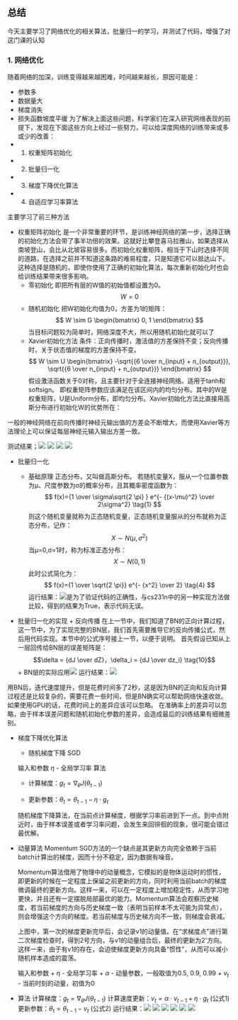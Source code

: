 ## 总结
今天主要学习了网络优化的相关算法，批量归一的学习，并测试了代码，增强了对这门课的认知

### 1. 网络优化
随着网络的加深，训练变得越来越困难，时间越来越长，原因可能是：
+ 参数多
+ 数据量大
+ 梯度消失
+ 损失函数坡度平缓
为了解决上面这些问题，科学家们在深入研究网络表现的前提下，发现在下面这些方向上经过一些努力，可以给深度网络的训练带来或多或少的改善：
+ 1. 权重矩阵初始化
+ 2. 批量归一化
+ 3. 梯度下降优化算法
+ 4. 自适应学习率算法

主要学习了前三种方法

+ 权重矩阵初始化
  是一个非常重要的环节，是训练神经网络的第一步，选择正确的初始化方法会带了事半功倍的效果。这就好比攀登喜马拉雅山，如果选择从南坡登山，会比从北坡容易很多。而初始化权重矩阵，相当于下山时选择不同的道路，在选择之前并不知道这条路的难易程度，只是知道它可以抵达山下。这种选择是随机的，即使你使用了正确的初始化算法，每次重新初始化时也会给训练结果带来很多影响。
   +  零初始化
即把所有层的W值的初始值都设置为0。$$ W = 0 $$
   + 随机初始化
把W初始化均值为0，方差为1的矩阵：
$$ W \sim G \begin{bmatrix} 0, 1 \end{bmatrix} $$
当目标问题较为简单时，网络深度不大，所以用随机初始化就可以了
   + Xavier初始化方法
条件：正向传播时，激活值的方差保持不变；反向传播时，关于状态值的梯度的方差保持不变。
$$ W \sim U \begin{bmatrix} -\sqrt{{6 \over n_{input} + n_{output}}}, \sqrt{{6 \over n_{input} + n_{output}}} \end{bmatrix} $$
假设激活函数关于0对称，且主要针对于全连接神经网络。适用于tanh和softsign。
即权重矩阵参数应该满足在该区间内的均匀分布。其中的W是权重矩阵，U是Uniform分布，即均匀分布。Xavier初始化方法比直接用高斯分布进行初始化W的优势所在：

一般的神经网络在前向传播时神经元输出值的方差会不断增大，而使用Xavier等方法理论上可以保证每层神经元输入输出方差一致。
 
 测试结果；![](image/a.png) 
  ![](image/b.png) 
  ![](image/c.png) 
   ![](image/d.png)

+ 批量归一化

   + 基础原理 
     正态分布，又叫做高斯分布。
     若随机变量X，服从一个位置参数为μ、尺度参数为σ的概率分布，且其概率密度函数为：
    $$ f(x)={1 \over \sigma\sqrt{2 \pi} } e^{- {(x-\mu)^2} \over 2\sigma^2} \tag{1}  $$
   则这个随机变量就称为正态随机变量，正态随机变量服从的分布就称为正态分布，记作：
    $$ X \sim N(\mu,\sigma^2) \tag{2} $$
    当μ=0,σ=1时，称为标准正态分布：
    $$X \sim N(0,1) \tag{3}$$
     此时公式简化为：
    $$ f(x)={1 \over \sqrt{2 \pi}} e^{- {x^2} \over 2} \tag{4} $$
    运行结果：![](image/4.png)是为了验证代码的正确性，与cs231n中的另一种实现方法做比较，得到的结果为True，表示代码无误。
   
+ 批量归一化的实现 
       + 反向传播
       在上一节中，我们知道了BN的正向计算过程，这一节中，为了实现完整的BN层，我们首先需要推导它的反向传播公式，然后用代码实现。本节中的公式序号接上一节，以便于说明。
       首先假设已知从上一层回传给BN层的误差矩阵是：
       $$\delta = {dJ \over dZ}，\delta_i = {dJ \over dz_i} \tag{10}$$
       + BN层的实际应用![](image/5.png)
  运行结果：![](image/z.png)

用BN后，迭代速度提升，但是花费时间多了2秒，这是因为BN的正向和反向计算过程还是比较复杂的，需要花费一些时间，但是BN确实可以帮助网络快速收敛。如果使用GPU的话，花费时间上的差异应该可以忽略。
在准确率上的差异可以忽略，由于样本误差问题和随机初始化参数的差异，会造成最后的训练结果有细微差别。

+  梯度下降优化算法
    + 随机梯度下降 SGD

    输入和参数
    $\eta$ - 全局学习率
     算法
      + 计算梯度：$g_t = \nabla_\theta J(\theta_{t-1})$

      + 更新参数：$\theta_t = \theta_{t-1} - \eta \cdot g_t$

    随机梯度下降算法，在当前点计算梯度，根据学习率前进到下一点。到中点附近时，由于样本误差或者学习率问题，会发生来回徘徊的现象，很可能会错过最优解。


+ 动量算法 Momentum
      SGD方法的一个缺点是其更新方向完全依赖于当前batch计算出的梯度，因而十分不稳定，因为数据有噪音。

  Momentum算法借用了物理中的动量概念，它模拟的是物体运动时的惯性，即更新的时候在一定程度上保留之前更新的方向，同时利用当前batch的梯度微调最终的更新方向。这样一来，可以在一定程度上增加稳定性，从而学习地更快，并且还有一定摆脱局部最优的能力。Momentum算法会观察历史梯度，若当前梯度的方向与历史梯度一致（表明当前样本不太可能为异常点），则会增强这个方向的梯度。若当前梯度与历史梯方向不一致，则梯度会衰减。

   上图中，第一次的梯度更新完毕后，会记录v1的动量值。在“求梯度点”进行第二次梯度检查时，得到2号方向，与v1的动量组合后，最终的更新为2'方向。这样一来，由于有v1的存在，会迫使梯度更新方向具备“惯性”，从而可以减小随机样本造成的震荡。

   输入和参数
      +  $\eta$ - 全局学习率
      +  $\alpha$ - 动量参数，一般取值为0.5, 0.9, 0.99
      + $v_t$ - 当前时刻的动量，初值为0


+ 算法
     计算梯度：$g_t = \nabla_\theta J(\theta_{t-1})$
     计算速度更新：$v_t = \alpha \cdot v_{t-1} + \eta \cdot g_t$ (公式1)
     更新参数：$\theta_t = \theta_{t-1} - v_t$ (公式2)
     运行结果：![](image/f.png) ![](image/g.png) ![](image/h.png)
     ![](image/i.png) ![](image/j.png) ![](image/k.png)

